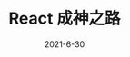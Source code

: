 ---
title: React 成神之路
date: 2021-6-30
cover: http://lorempixel.com/400/200/abstract
tags:
 - React
categories:
 - React
---